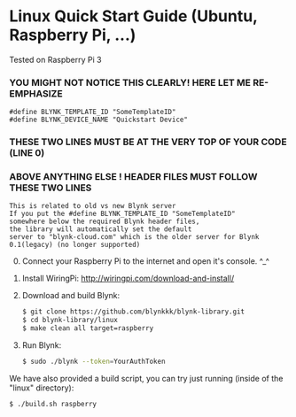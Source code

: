 # Linux Quick Start Guide (Ubuntu, Raspberry Pi, ...)
Tested on Raspberry Pi 3
### YOU MIGHT NOT NOTICE THIS CLEARLY! HERE LET ME RE-EMPHASIZE 
``` 
#define BLYNK_TEMPLATE_ID "SomeTemplateID"
#define BLYNK_DEVICE_NAME "Quickstart Device"
```
### THESE TWO LINES MUST BE AT THE VERY TOP OF YOUR CODE (LINE 0)
### ABOVE ANYTHING ELSE ! HEADER FILES MUST FOLLOW THESE TWO LINES
```
This is related to old vs new Blynk server
If you put the #define BLYNK_TEMPLATE_ID "SomeTemplateID"
somewhere below the required Blynk header files,
the library will automatically set the default
server to "blynk-cloud.com" which is the older server for Blynk 0.1(legacy) (no longer supported)
```

0. Connect your Raspberry Pi to the internet and open it's console. ^_^

1. Install WiringPi:
    http://wiringpi.com/download-and-install/

2. Download and build Blynk:
    ```bash
    $ git clone https://github.com/blynkkk/blynk-library.git
    $ cd blynk-library/linux
    $ make clean all target=raspberry
    ```

3. Run Blynk:
    ```bash
    $ sudo ./blynk --token=YourAuthToken
    ```

We have also provided a build script, you can try just running (inside of the "linux" directory):

```bash
$ ./build.sh raspberry
```

